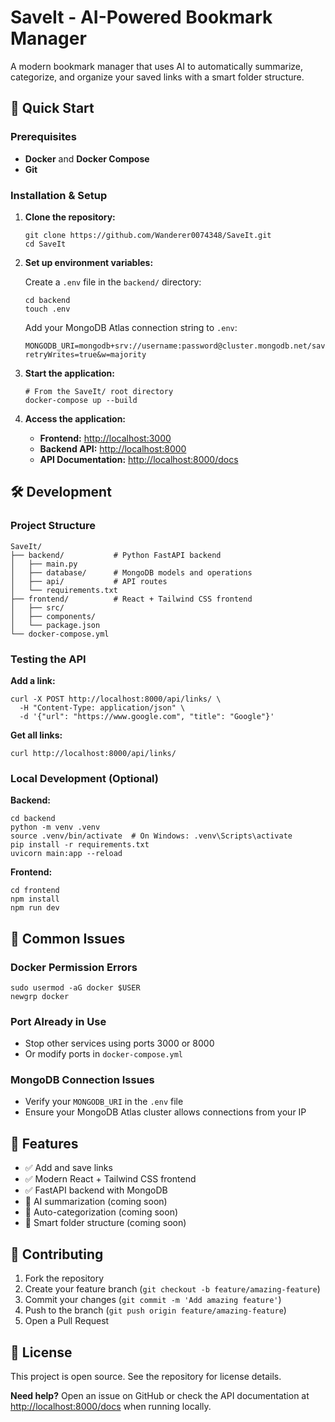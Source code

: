 # SaveIt - AI-Powered Bookmark Manager

A modern bookmark manager that uses AI to automatically summarize, categorize, and organize your saved links with a smart folder structure.

## 🚀 Quick Start

### Prerequisites

- **Docker** and **Docker Compose**
- **Git**

### Installation & Setup

1. **Clone the repository:**
   ```
   git clone https://github.com/Wanderer0074348/SaveIt.git
   cd SaveIt
   ```

2. **Set up environment variables:**
   
   Create a `.env` file in the `backend/` directory:
   ```
   cd backend
   touch .env
   ```
   
   Add your MongoDB Atlas connection string to `.env`:
   ```
   MONGODB_URI=mongodb+srv://username:password@cluster.mongodb.net/saveit_db?retryWrites=true&w=majority
   ```

3. **Start the application:**
   ```
   # From the SaveIt/ root directory
   docker-compose up --build
   ```

4. **Access the application:**
   - **Frontend:** [http://localhost:3000](http://localhost:3000)
   - **Backend API:** [http://localhost:8000](http://localhost:8000)
   - **API Documentation:** [http://localhost:8000/docs](http://localhost:8000/docs)

## 🛠️ Development

### Project Structure
```
SaveIt/
├── backend/           # Python FastAPI backend
│   ├── main.py
│   ├── database/      # MongoDB models and operations
│   ├── api/           # API routes
│   └── requirements.txt
├── frontend/          # React + Tailwind CSS frontend
│   ├── src/
│   ├── components/
│   └── package.json
└── docker-compose.yml
```

### Testing the API

**Add a link:**
```
curl -X POST http://localhost:8000/api/links/ \
  -H "Content-Type: application/json" \
  -d '{"url": "https://www.google.com", "title": "Google"}'
```

**Get all links:**
```
curl http://localhost:8000/api/links/
```

### Local Development (Optional)

**Backend:**
```
cd backend
python -m venv .venv
source .venv/bin/activate  # On Windows: .venv\Scripts\activate
pip install -r requirements.txt
uvicorn main:app --reload
```

**Frontend:**
```
cd frontend
npm install
npm run dev
```

## 🔧 Common Issues

### Docker Permission Errors
```
sudo usermod -aG docker $USER
newgrp docker
```

### Port Already in Use
- Stop other services using ports 3000 or 8000
- Or modify ports in `docker-compose.yml`

### MongoDB Connection Issues
- Verify your `MONGODB_URI` in the `.env` file
- Ensure your MongoDB Atlas cluster allows connections from your IP

## 📝 Features

- ✅ Add and save links
- ✅ Modern React + Tailwind CSS frontend
- ✅ FastAPI backend with MongoDB
- 🚧 AI summarization (coming soon)
- 🚧 Auto-categorization (coming soon)
- 🚧 Smart folder structure (coming soon)

## 🤝 Contributing

1. Fork the repository
2. Create your feature branch (`git checkout -b feature/amazing-feature`)
3. Commit your changes (`git commit -m 'Add amazing feature'`)
4. Push to the branch (`git push origin feature/amazing-feature`)
5. Open a Pull Request

## 📄 License

This project is open source. See the repository for license details.

**Need help?** Open an issue on GitHub or check the API documentation at [http://localhost:8000/docs](http://localhost:8000/docs) when running locally.
